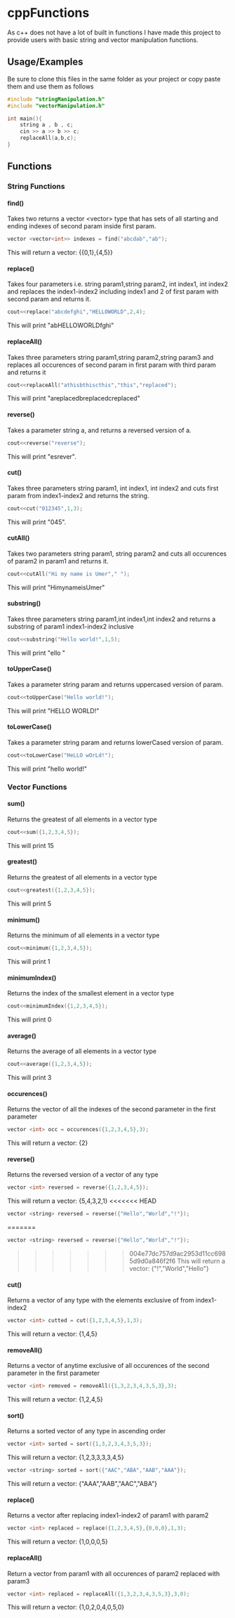 # cppFunctions

As c++ does not have a lot of built in functions
I have made this project to provide users with basic string and vector manipulation functions.

## Usage/Examples

Be sure to clone this files in the same folder as your project or copy paste them and use them as follows

```c++
#include "stringManipulation.h"
#include "vectorManipulation.h"

int main(){
    string a , b , c;
    cin >> a >> b >> c;
    replaceAll(a,b,c);
}
```

## Functions

### String Functions

#### find()

Takes two returns a vector <vector<int>> type that has sets of all starting and ending indexes of second param inside first param.

```c++
vector <vector<int>> indexes = find("abcdab","ab");
```

This will return a vector: {{0,1},{4,5}}

#### replace()

Takes four parameters i.e. string param1,string param2, int index1, int index2 and replaces the index1-index2 including index1 and 2 of first param with second param and returns it.

```c++
cout<<replace("abcdefghi","HELLOWORLD",2,4);
```

This will print "abHELLOWORLDfghi"

#### replaceAll()

Takes three parameters string param1,string param2,string param3 and replaces all occurences of second param in first param with third param and returns it

```c++
cout<<replaceAll("athisbthiscthis","this","replaced");
```

This will print "areplacedbreplacedcreplaced"

#### reverse()

Takes a parameter string a, and returns a reversed version of a.

```c++
cout<<reverse("reverse");
```

This will print "esrever".

#### cut()

Takes three parameters string param1, int index1, int index2 and cuts first param from index1-index2 and returns the string.

```c++
cout<<cut("012345",1,3);
```

This will print "045".

#### cutAll()

Takes two parameters string param1, string param2 and cuts all occurences of param2 in param1 and returns it.

```c++
cout<<cutAll("Hi my name is Umer"," ");
```

This will print "HimynameisUmer"

#### substring()

Takes three parameters string param1,int index1,int index2 and returns a substring of param1 index1-index2 inclusive

```c++
cout<<substring("Hello world!",1,5);
```

This will print "ello "

#### toUpperCase()

Takes a parameter string param and returns uppercased version of param.

```c++
cout<<toUpperCase("Hello world!");
```

This will print "HELLO WORLD!"

#### toLowerCase()

Takes a parameter string param and returns lowerCased version of param.

```c++
cout<<toLowerCase("HeLLO wOrLd!");
```

This will print "hello world!"

### Vector Functions

#### sum()

Returns the greatest of all elements in a vector <int> type

```c++
cout<<sum({1,2,3,4,5});
```

This will print 15

#### greatest()

Returns the greatest of all elements in a vector <int> type

```c++
cout<<greatest({1,2,3,4,5});
```

This will print 5

#### minimum()

Returns the minimum of all elements in a vector <int> type

```c++
cout<<minimum({1,2,3,4,5});
```

This will print 1

#### minimumIndex()

Returns the index of the smallest element in a vector <int> type

```c++
cout<<minimumIndex({1,2,3,4,5});
```

This will print 0

#### average()

Returns the average of all elements in a vector <int> type

```c++
cout<<average({1,2,3,4,5});
```

This will print 3

#### occurences()

Returns the vector <int> of all the indexes of the second parameter in the first parameter

```c++
vector <int> occ = occurences({1,2,3,4,5},3);
```

This will return a vector: {2}

#### reverse()

Returns the reversed version of a vector of any type

```c++
vector <int> reversed = reverse({1,2,3,4,5});
```

This will return a vector: {5,4,3,2,1}
<<<<<<< HEAD

```c++
vector <string> reversed = reverse({"Hello","World","!"});
```

=======
```c++
vector <string> reversed = reverse({"Hello","World","!"});
```
>>>>>>> 004e77dc757d9ac2953d11cc6985d9d0a846f2f6
This will return a vector: {"!","World","Hello"}

#### cut()

Returns a vector of any type with the elements exclusive of from index1-index2

```c++
vector <int> cutted = cut({1,2,3,4,5},1,3);
```

This will return a vector: {1,4,5}

#### removeAll()

Returns a vector of anytime exclusive of all occurences of the second parameter in the first parameter

```c++
vector <int> removed = removeAll({1,3,2,3,4,3,5,3},3);
```

This will return a vector: {1,2,4,5}

#### sort()

Returns a sorted vector of any type in ascending order

```c++
vector <int> sorted = sort({1,3,2,3,4,3,5,3});
```

This will return a vector: {1,2,3,3,3,3,4,5}

```c++
vector <string> sorted = sort({"AAC","ABA","AAB","AAA"});
```

This will return a vector: {"AAA","AAB","AAC","ABA"}

#### replace()

Returns a vector after replacing index1-index2 of param1 with param2

```c++
vector <int> replaced = replace({1,2,3,4,5},{0,0,0},1,3);
```

This will return a vector: {1,0,0,0,5}

#### replaceAll()

Return a vector from param1 with all occurences of param2 replaced with param3

```c++
vector <int> replaced = replaceAll({1,3,2,3,4,3,5,3},3,0);
```

This will return a vector: {1,0,2,0,4,0,5,0}

